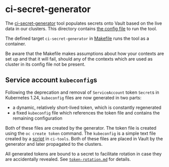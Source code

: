 # ci-secret-generator

The [ci-secret-generator](https://github.com/openshift/ci-tools/tree/master/cmd/ci-secret-generator) tool
populates secrets onto Vault based on the live data in our clusters.
This directory contains [the config file](./_config.yaml) to run the tool.

The defined target `ci-secret-generator` in [Makefile](../../Makefile) runs the tool as a container.

Be aware that the Makefile makes assumptions about how your contexts are set up and
that it will fail, should any of the contexts which are used as cluster in its config file not be present.

## Service account `kubeconfig`s

Following the deprecation and removal of `ServiceAccount` token `Secret`s in
Kubernetes 1.24, `kubeconfig` files are now generated in two parts:

- a dynamic, relatively short-lived token, which is constantly regenerated
- a fixed `kubeconfig` file which references the token file and contains the
  remaining configuration

Both of these files are created by the generator.  The token file is created
using the `oc create token` command.  The `kubeconfig` is a simple text file
created by a [script][oc_create_kubeconfig.sh] in `ci-tools`.  Both of these
files are placed in Vault by the generator and later propagated to the clusters.

All generated tokens are bound to a secret to facilitate rotation in case they
are accidentally revealed.  See [`token-rotation.md`][token_rotation.md] for
details.

[oc_create_kubeconfig.sh]: https://github.com/openshift/ci-tools/blob/master/images/ci-secret-generator/oc_create_kubeconfig.sh
[token_rotation.md]: ../../docs/dptp-triage-sop/token-rotation.md

